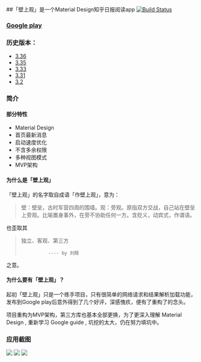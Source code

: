 ##「壁上观」是一个Material Design知乎日报阅读app 
  [![Build Status](https://travis-ci.org/Tneciv/ZhihuDaily.svg?branch=master)](https://travis-ci.org/Tneciv/ZhihuDaily)
### [Google play](https://play.google.com/store/apps/details?id=com.tneciv.zhihudaily "Google play")

### 历史版本：

* [3.36](https://raw.githubusercontent.com/Tneciv/ZhihuDaily/dev/apk/com.tneciv.zhihudaily-3.36-20160229-release.apk)
* [3.35](https://raw.githubusercontent.com/Tneciv/ZhihuDaily/dev/apk/com.tneciv.zhihudaily-3.35-20160225-release.apk)
* [3.33](https://raw.githubusercontent.com/Tneciv/ZhihuDaily/dev/apk/com.tneciv.zhihudaily-3.33-20160220-release.apk)
* [3.31](https://raw.githubusercontent.com/Tneciv/ZhihuDaily/dev/apk/com.tneciv.zhihudaily-3.31-20160218.apk)
* [3.2](https://raw.githubusercontent.com/Tneciv/ZhihuDaily/dev/apk/com.tneciv.zhihudaily-3.2-20160212.apk)

### 简介

#### 部分特性

- Material Design
- 首页最新消息
- 启动速度优化
- 不含多余权限
- 多种视图模式
- MVP架构

#### 为什么是「壁上观」

「壁上观」的名字取自成语「作壁上观」，意为：
> 壁：壁垒，古时军营四周的围墙。观：旁观。原指双方交战，自己站在壁垒上旁观。比喻置身事外，在旁不协助任何一方。含贬义，动宾式，作谓语。

也歪取其
> 独立、客观、第三方
>
>               ---- by 刘翔

之意。


#### 为什么要有「壁上观」？

起初「壁上观」只是一个练手项目，只有很简单的网络请求和结果解析加载功能，发布到Google play后意外得到了几个好评，深感愧疚，便有了重构了的念头。

项目重构为MVP架构，第三方库也基本全部更换，为了更深入理解 Material Design , 重新学习 Google guide , 坑挖的太大，仍在努力填坑中。

### 应用截图
![](https://github.com/Tneciv/ZhihuDaily/raw/master/screenshots/main.gif)
![](https://github.com/Tneciv/ZhihuDaily/raw/master/screenshots/second.gif)
![](https://github.com/Tneciv/ZhihuDaily/raw/master/screenshots/third.gif)


